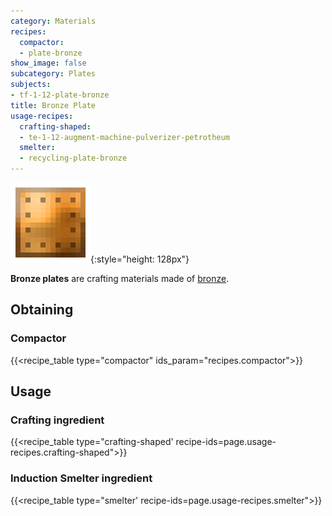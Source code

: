 ```yaml
---
category: Materials
recipes:
  compactor:
  - plate-bronze
show_image: false
subcategory: Plates
subjects:
- tf-1-12-plate-bronze
title: Bronze Plate
usage-recipes:
  crafting-shaped:
  - te-1-12-augment-machine-pulverizer-petrotheum
  smelter:
  - recycling-plate-bronze
---
```


![Bronze plate](/assets/images/docs/1.12/thermal-foundation/plate-bronze.png){:style="height: 128px"}


**Bronze plates** are crafting materials made of [bronze](../bronze-ingot/).


Obtaining
---------

### Compactor
{{<recipe_table type="compactor" ids_param="recipes.compactor">}}


Usage
-----

### Crafting ingredient
{{<recipe_table type="crafting-shaped' recipe-ids=page.usage-recipes.crafting-shaped">}}

### Induction Smelter ingredient
{{<recipe_table type="smelter' recipe-ids=page.usage-recipes.smelter">}}
